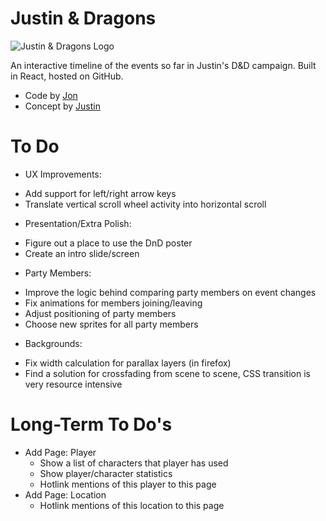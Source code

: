 # Justin & Dragons

![Justin & Dragons Logo](https://raw.githubusercontent.com/juan0tron/justin-and-dragons/master/src/images/justin-and-dragons-logo.png)

An interactive timeline of the events so far in Justin's D&D campaign. Built in React, hosted on GitHub.

- Code by [Jon](http://jglover.space/)
- Concept by [Justin](https://twitter.com/Blaynevin)

# To Do

* UX Improvements:
- Add support for left/right arrow keys
- Translate vertical scroll wheel activity into horizontal scroll

* Presentation/Extra Polish:
- Figure out a place to use the DnD poster
- Create an intro slide/screen

* Party Members:
- Improve the logic behind comparing party members on event changes
- Fix animations for members joining/leaving
- Adjust positioning of party members
- Choose new sprites for all party members

* Backgrounds:
- Fix width calculation for parallax layers (in firefox)
- Find a solution for crossfading from scene to scene, CSS transition is very resource intensive

# Long-Term To Do's

- Add Page: Player
  - Show a list of characters that player has used
  - Show player/character statistics
  - Hotlink mentions of this player to this page
- Add Page: Location
  - Hotlink mentions of this location to this page
